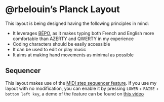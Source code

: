 # @rbelouin’s Planck Layout

This layout is being designed having the following principles in mind:

- It leverages [BÉPO](https://bepo.fr), as it makes typing both French and English more comfortable than AZERTY and QWERTY in my experience
- Coding characters should be easily accessible
- It can be used to edit or play music
- It aims at making hand movements as minimal as possible

## Sequencer

This layout makes use of the [MIDI step sequencer feature](https://github.com/qmk/qmk_firmware/pull/9703). If you use my layout with no modification, you can enable it by pressing `LOWER` + `RAISE` + `bottom left key`, a demo of the feature can be found on [this video](https://youtu.be/wOovAkLTHHM)
